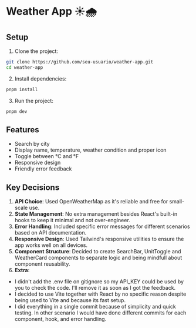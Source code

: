# Weather App ☀️🌧️

## Setup

1. Clone the project:

```bash
git clone https://github.com/seu-usuario/weather-app.git
cd weather-app
```

2. Install dependencies:

```bash
pnpm install
```

3. Run the project:

```bash
pnpm dev
```

## Features

- Search by city
- Display name, temperature, weather condition and proper icon
- Toggle between °C and °F
- Responsive design
- Friendly error feedback

## Key Decisions

1. **API Choice**: Used OpenWeatherMap as it's reliable and free for small-scale use.
2. **State Management**: No extra management besides React's built-in hooks to keep it minimal and not over-engineer.
3. **Error Handling**: Included specific error messages for different scenarios based on API documentation.
4. **Responsive Design**: Used Tailwind's responsive utilities to ensure the app works well on all devices.
5. **Component Structure**: Decided to create SearchBar, UnitToggle and WeatherCard components to separate logic and being mindfull about component reusability.
6. **Extra**:

- I didn't add the .env file on gitignore so my API_KEY could be used by you to check the code. I'll remove it as soon as I got the feedback.
- I decided to use Vite together with React by no specific reason despite being used to Vite and because its fast setup.
- I did everything in a single commit because of simplicity and quick testing. In other scenario I would have done different commits for each component, hook, and error handling.

